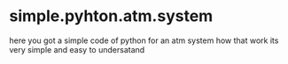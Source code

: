 # simple.pyhton.atm.system

here you got a simple code of python for an atm system how that work its very simple and easy to undersatand 

